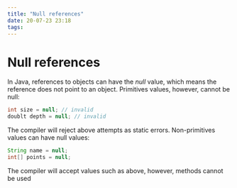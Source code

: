 ```yaml
---
title: "Null references"
date: 20-07-23 23:18
tags:
---
```


# Null references
 
In Java, references to objects can have the *null* value, which means the reference does not point
to an object.
Primitives values, however, cannot be null:
```java
int size = null; // invalid
doublt depth = null; // invalid
```
The compiler will reject above attempts as static errors.
Non-primitives values can have null values:
```java
String name = null;
int[] points = null;
```
The compiler will accept values such as above, however, methods cannot be used
